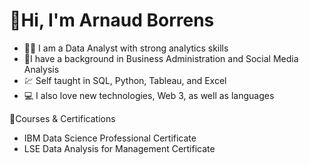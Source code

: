 #  👋Hi, I'm Arnaud Borrens

- :technologist: I am a Data Analyst with strong analytics skills</br>
- :iphone:I have a background in Business Administration and Social Media Analysis</br>
- :chart: Self taught in SQL, Python, Tableau, and Excel</br>
- :computer: I also love new technologies, Web 3, as well as languages </br>


:scroll:Courses & Certifications

- IBM Data Science Professional Certificate</br>
- LSE Data Analysis for Management Certificate</br>
